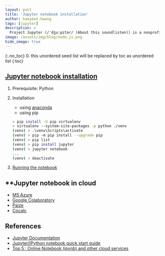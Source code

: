 ```yaml
---
layout: post
title: 'Jupyter notebook installation' 
author: haeyeon.hwang
tags: [jupyter]
description: >
  Project Jupyter (/ˈdʒuːpɪtər/ (About this soundlisten)) is a nonprofit organization created to "develop open-source software, open-standards, and services for interactive computing across dozens of programming languages". 
image: /assets/img/blog/node.js.png
hide_image: true
---
```

{:.no_toc}
0. this unordered seed list will be replaced by toc as unordered list
{:toc}

## [**Jupyter notebook installation**](https://jupyter.org/install)
1. Prerequisite: Python
2. Installation
    * using [anaconda](https://www.anaconda.com/downloads)
    * using pip

    ~~~bash
    > pip install -U pip virtualenv
    > virtualenv --system-site-packages -p python ./venv
    (venv) > .\venv\Scripts\activate
    (venv) > pip -m pip install --upgrade pip
    (venv) > pip list
    (venv) > pip install jupyter
    (venv) > jupyter notebook
    ...
    (venv) > deactivate
    ~~~

3. [Running the notebook](https://jupyter.readthedocs.io/en/latest/running.html#running)

## **Jupyter notebook in cloud
* [MS Azure](https://notebooks.azure.com/)
* [Google Colaboratory](https://colab.research.google.com/)
* [Paize](https://paiza.cloud/en/)
* [Cocalc](https://cocalc.com/)

## **References**
* [Jupyter Documentation](https://jupyter.readthedocs.io/en/latest/install.html)
* [Jupyter/IPython notebook quick start guide](https://jupyter-notebook-beginner-guide.readthedocs.io/en/latest/index.html)
* [Top 5 : Online Notebook (ipynb) and other cloud services](https://medium.com/@siddesh.001/top-5-online-free-notebook-ipynb-and-other-cloud-services-dbf9580d99e3)
